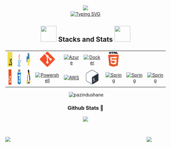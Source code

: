 <div align="center"><img src="https://github.com/Anmol-Baranwal/Cool-GIFs-For-GitHub/assets/74038190/d48893bd-0757-481c-8d7e-ba3e163feae7" /> </div>



<div align="center">
    <a href="https://git.io/typing-svg"><img src="https://readme-typing-svg.demolab.com?font=&pause=2000&color=0771F7&background=87FF6000&center=true&vCenter=true&repeat=true&random=true&width=670&lines=Hello%2C+Welcome+to+my+Github;Senior+AI+%26+GPT+%26+Frontend(React%2C+Next.js%2C+Nuxt.js%2C+Angular)" alt="Typing SVG" /></a>
</div>
    
<h2 align="center">
    <img src="https://media.tenor.com/SNL9_xhZl9oAAAAi/waving-hand-joypixels.gif" width="50" height="50"/> 
        Stacks and Stats
    <img src="https://media.tenor.com/SNL9_xhZl9oAAAAi/waving-hand-joypixels.gif" width="50" height="50"/>
</h2>

###

<div align="center">
    <table align="center">
        <tr>
            <td align="center" width="96">
            <a href="https://www.javascript.com/">
                <img src="https://raw.githubusercontent.com/devicons/devicon/master/icons/javascript/javascript-original.svg" width="48" height="48" alt="JavaScript" />
            </a>
            </td>
            <td align="center" width="96">
            <a href="https://www.oracle.org/">
                <img src="https://raw.githubusercontent.com/devicons/devicon/master/icons/java/java-original.svg" width="48" height="48" alt="Java" />
            </a>
            </td>
            <td align="center" width="96">
            <a href="https://www.python.org/">
                <img src="https://raw.githubusercontent.com/devicons/devicon/master/icons/python/python-original.svg" width="48" height="48" alt="Python" />
            </a>
            </td>
            </td>
            <td align="center" width="96">
            <a href="https://git-scm.com/" >
                <img src="https://raw.githubusercontent.com/devicons/devicon/master/icons/git/git-original.svg" width="48" height="48" alt="git" />
            </a>
            </td>
            <td align="center" width="96">
            <a href="https://azure.microsoft.com/" >
                <img src="https://www.vectorlogo.zone/logos/microsoft_azure/microsoft_azure-icon.svg" width="48" height="48" alt="Azure" />
            </a>
            </td>
            <td align="center" width="96">
            <a href="https://www.docker.com/" >
                <img src="https://www.vectorlogo.zone/logos/docker/docker-icon.svg" width="48" height="48" alt="Docker" />
            </a>
            </td>
            <td align="center" width="96"> 
            <a href="https://developer.mozilla.org/en-US/docs/Glossary/HTML5" >
                <img src="https://raw.githubusercontent.com/devicons/devicon/master/icons/html5/html5-original-wordmark.svg" width="48" height="48" alt="html" />
            </a>
            </td>
        </tr>
        <tr>
            <td align="center" width="96">
            <a href="https://ubuntu.com/" >
                <img src="https://raw.githubusercontent.com/devicons/devicon/master/icons/ubuntu/ubuntu-plain.svg" width="48" height="48" alt="ubuntu" />
            </a>
            </td>
            <td align="center"  width="96">
            <a href="https://developer.mozilla.org/en-US/docs/Web/CSS">
                <img src="https://raw.githubusercontent.com/devicons/devicon/master/icons/css3/css3-original-wordmark.svg" width="48" height="48" alt="css" />
            </a>
            </td>
            <td align="center"  width="96">
            <a href="https://www.linux.org/">
                <img src="https://raw.githubusercontent.com/devicons/devicon/master/icons/linux/linux-original.svg" width="48" height="48" alt="linux" />
            </a>
            </td>
            <td align="center" width="96">
            <a href="https://docs.microsoft.com/en-us/powershell/">
                <img src="https://raw.githubusercontent.com/PowerShell/PowerShell/master/assets/ps_black_128.svg" width="48" height="48" alt="Powershell" />
            </a>
            </td>
            <td align="center"  width="96">
            <a href="https://aws.amazon.com/">
                <img src="https://www.vectorlogo.zone/logos/amazon_aws/amazon_aws-icon.svg" width="48" height="48" alt="AWS" />
            </a>
            </td>
            <td align="center" width="96">
            <a href="#" >
                <img src="https://raw.githubusercontent.com/devicons/devicon/master/icons/bash/bash-original.svg" width="48" height="48" alt="bash" />
            </a>
            </td>
            </td>
            <td align="center" width="96">
            <a href="https://spring.io/" >
                <img src="https://www.vectorlogo.zone/logos/springio/springio-icon.svg" width="48" height="48" alt="Spring" />
            </a>
            </td><td align="center" width="96">
            <a href="https://spring.io/" >
                <img src="https://www.vectorlogo.zone/logos/springio/springio-icon.svg" width="48" height="48" alt="Spring" />
            </a>
            </td><td align="center" width="96">
            <a href="https://spring.io/" >
                <img src="https://www.vectorlogo.zone/logos/springio/springio-icon.svg" width="48" height="48" alt="Spring" />
            </a>
            </td>
        </tr>
    </table> 
</div>


<p align="center">&nbsp;<img align="center" src="https://github-readme-stats.vercel.app/api?username=pazindushane&theme=chartreuse-dark&show_icons=true&locale=en" alt="pazindushane" /></p>

<h3 align="center">
Github Stats 🧐
</h3>
<p align="center"> <img src="https://github-readme-streak-stats.herokuapp.com?user=masterGenerativeAI&theme=tokyonight-duo&date_format=M%20j%5B%2C%20Y%5D&card_width=556&type=png&border=050BEB&background=FFFFFF&stroke=0C0AEB&ring=8DEB76&fire=EB0000&currStreakNum=54EB0F&sideNums=14EB01"/> </p>

<br>
<p> <img align="left" src="https://user-images.githubusercontent.com/74038190/229223263-cf2e4b07-2615-4f87-9c38-e37600f8381a.gif" width="400">


<p align="center">
  <img src="https://capsule-render.vercel.app/api?type=waving&color=gradient&height=80&section=footer"/>
</p>
